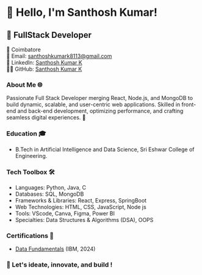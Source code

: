 # 👋 Hello, I'm Santhosh Kumar!<br/>

## 🚀 FullStack Developer

📍 Coimbatore<br/>
📧 Email: santhoshkumark8113@gmail.com<br/>
🔗 LinkedIn: [Santhosh Kumar K](https://www.linkedin.com/in/santhoshkumar08/)  
👨‍💻 GitHub: [Santhosh Kumar K](https://github.com/Santhos041) <br/>

### About Me 🌐  <br/>
Passionate Full Stack Developer merging React, Node.js, and MongoDB to build dynamic, scalable, and user-centric web applications. Skilled in front-end and back-end development, optimizing performance, and crafting seamless digital experiences. 🚀
</br>

### Education 🎓 
+ B.Tech in Artificial Intelligence and Data Science, Sri Eshwar College of Engineering.
  
### Tech Toolbox 🛠️
+ Languages: Python, Java, C
+ Databases: SQL, MongoDB
+ Frameworks & Libraries: React, Express, SpringBoot
+ Web Technologies:  HTML, CSS, JavaScript, Node js
+ Tools: VScode, Canva, Figma, Power BI
+ Specialties:  Data Structures & Algorithms (DSA), OOPS 
  

### Certifications 📜 
+ [Data Fundamentals](https://www.credly.com/badges/e32c4be3-e910-411f-9550-b0ec16c57419/linkUed_in_profile) (IBM, 2024)






### 🔗 Let's ideate, innovate, and build !
